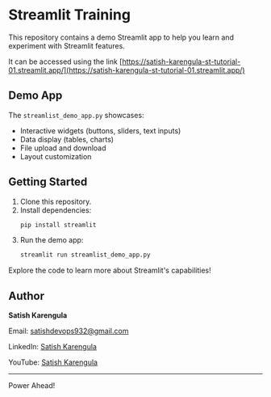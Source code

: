# Streamlit Training

This repository contains a demo Streamlit app to help you learn and experiment with Streamlit features.

It can be accessed using the link [https://satish-karengula-st-tutorial-01.streamlit.app/](https://satish-karengula-st-tutorial-01.streamlit.app/)

## Demo App

The `streamlist_demo_app.py` showcases:

- Interactive widgets (buttons, sliders, text inputs)
- Data display (tables, charts)
- File upload and download
- Layout customization

## Getting Started

1. Clone this repository.
2. Install dependencies:
    ```bash
    pip install streamlit
    ```
3. Run the demo app:
    ```bash
    streamlit run streamlist_demo_app.py
    ```

Explore the code to learn more about Streamlit's capabilities!

## Author

**Satish Karengula**  

Email: [satishdevops932@gmail.com](mailto:satishdevops932@gmail.com)

LinkedIn: [Satish Karengula](https://www.linkedin.com/in/satishkarengula/)

YouTube: [Satish Karengula](https://www.youtube.com/@SatishKarengula)

---
Power Ahead!

